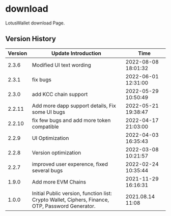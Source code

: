 # download

LotusWallet download Page.

## Version History

|Version | Update Introduction | Time |
|-----------|-----------|-----------|
|2.3.6 | Modified UI text wording | 2022-08-08 18:01:32 |
|2.3.1 | fix bugs | 2022-06-01 12:31:00 |
|2.3.0 | add KCC chain support | 2022-05-29 10:50:49 |
|2.2.11 | Add more dapp support details, Fix some UI bugs | 2022-05-21 19:38:47 |
|2.2.10 | fix few bugs and add more token compatible | 2022-04-17 21:03:00 |
|2.2.9 | UI Optimization | 2022-04-03 16:35:43 |
|2.2.8 | Version optimization | 2022-03-08 10:21:57 |
|2.2.7 | improved user experence, fixed several bugs | 2022-02-24 10:35:44 |
|1.9.0 | Add more EVM Chains | 2021-11-29 16:16:31 |
|1.0.0 | Initial Public version, function list:  Crypto Wallet, Ciphers, Finance, OTP, Password Generator. | 2021.08.14 11:08 |

